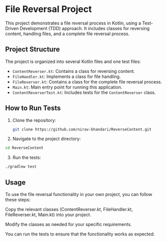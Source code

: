 # File Reversal Project

This project demonstrates a file reversal process in Kotlin, using a Test-Driven Development (TDD) approach. It includes classes for reversing content, handling files, and a complete file reversal process.

## Project Structure

The project is organized into several Kotlin files and one test files:

- `ContentReverser.kt`: Contains a class for reversing content.
- `FileHandler.kt`: Implements a class for file handling.
- `FileReverser.kt`: Contains a class for the complete file reversal process.
- `Main.kt`: Main entry point for running this application.
- `ContentReverserTest.kt`: Includes tests for the `ContentReverser` class.

## How to Run Tests

1. Clone the repository:
   ```bash
   git clone https://github.com/nirav-bhandari/ReverseContent.git
   ```
2. Navigate to the project directory:
  ```bash
  cd ReverseContent
  ```
3. Run the tests:
  ```bash
  ./gradlew test
  ```
## Usage
To use the file reversal functionality in your own project, you can follow these steps:

Copy the relevant classes (ContentReverser.kt, FileHandler.kt, FileReverser.kt, Main.kt) into your project.

Modify the classes as needed for your specific requirements.

You can run the tests to ensure that the functionality works as expected.
